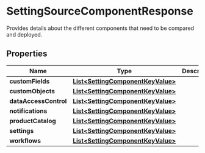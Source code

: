 

# SettingSourceComponentResponse

Provides details about the different components that need to be compared and deployed.

## Properties

| Name | Type | Description | Notes |
|------------ | ------------- | ------------- | -------------|
|**customFields** | [**List&lt;SettingComponentKeyValue&gt;**](SettingComponentKeyValue.md) |  |  [optional] |
|**customObjects** | [**List&lt;SettingComponentKeyValue&gt;**](SettingComponentKeyValue.md) |  |  [optional] |
|**dataAccessControl** | [**List&lt;SettingComponentKeyValue&gt;**](SettingComponentKeyValue.md) |  |  [optional] |
|**notifications** | [**List&lt;SettingComponentKeyValue&gt;**](SettingComponentKeyValue.md) |  |  [optional] |
|**productCatalog** | [**List&lt;SettingComponentKeyValue&gt;**](SettingComponentKeyValue.md) |  |  [optional] |
|**settings** | [**List&lt;SettingComponentKeyValue&gt;**](SettingComponentKeyValue.md) |  |  [optional] |
|**workflows** | [**List&lt;SettingComponentKeyValue&gt;**](SettingComponentKeyValue.md) |  |  [optional] |



